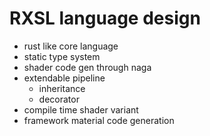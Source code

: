 # RXSL language design

* rust like core language
* static type system
* shader code gen through naga
* extendable pipeline
    * inheritance
    * decorator
* compile time shader variant
* framework material code generation